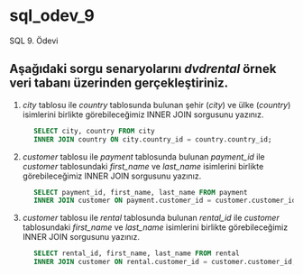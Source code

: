# sql_odev_9
SQL 9. Ödevi

## Aşağıdaki sorgu senaryolarını *dvdrental* örnek veri tabanı üzerinden gerçekleştiriniz.

1. *city* tablosu ile *country* tablosunda bulunan şehir (*city*) ve ülke (*country*) isimlerini birlikte görebileceğimiz INNER JOIN sorgusunu yazınız.

```SQL
      SELECT city, country FROM city
      INNER JOIN country ON city.country_id = country.country_id;
```

2. *customer* tablosu ile *payment* tablosunda bulunan *payment_id* ile *customer* tablosundaki *first_name* ve *last_name* isimlerini birlikte görebileceğimiz INNER JOIN sorgusunu yazınız.

```SQL
      SELECT payment_id, first_name, last_name FROM payment
      INNER JOIN customer ON payment.customer_id = customer.customer_id;
```

3. *customer* tablosu ile *rental* tablosunda bulunan *rental_id* ile *customer* tablosundaki *first_name* ve *last_name* isimlerini birlikte görebileceğimiz INNER JOIN sorgusunu yazınız.

```SQL
      SELECT rental_id, first_name, last_name FROM rental
      INNER JOIN customer ON rental.customer_id = customer.customer_id;
```
